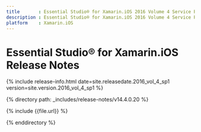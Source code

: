 ```yaml
---
title       : Essential Studio® for Xamarin.iOS 2016 Volume 4 Service Pack 1 Release Notes
description : Essential Studio® for Xamarin.iOS 2016 Volume 4 Service Pack 1 Release Notes
platform    : Xamarin.iOS
---
```


# Essential Studio® for Xamarin.iOS Release Notes

{% include release-info.html date=site.releasedate.2016_vol_4_sp1 version=site.version.2016_vol_4_sp1 %} 

{% directory path: _includes/release-notes/v14.4.0.20 %}

{% include {{file.url}} %}

{% enddirectory %}